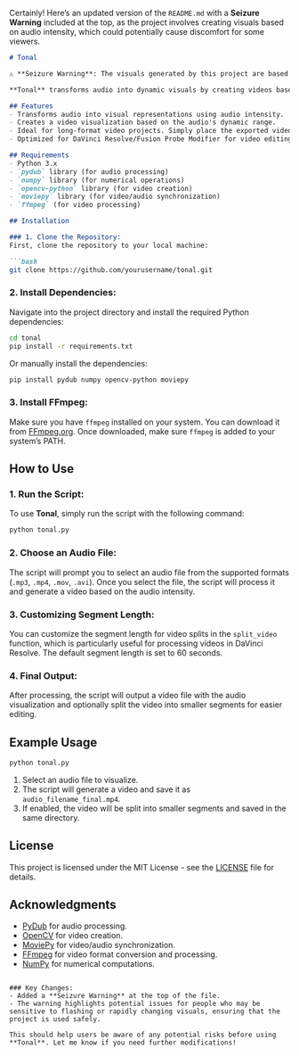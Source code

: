 Certainly! Here’s an updated version of the `README.md` with a **Seizure Warning** included at the top, as the project involves creating visuals based on audio intensity, which could potentially cause discomfort for some viewers.

```markdown
# Tonal

⚠️ **Seizure Warning**: The visuals generated by this project are based on audio intensity, which may include rapid flashes or changes in brightness. Please use caution if you are sensitive to flashing lights or have a history of seizures.

**Tonal** transforms audio into dynamic visuals by creating videos based on audio intensity. Using a logarithmic scale, it visualizes sound in real-time, creating engaging video representations. Perfect for audio-visual projects, and optimized for easy processing in DaVinci Resolve/Fusion Probe Modifier.

## Features
- Transforms audio into visual representations using audio intensity.
- Creates a video visualization based on the audio's dynamic range.
- Ideal for long-format video projects. Simply place the exported video in a track, create a Fusion script from it, use the Probe Modifier to sample the video, and drive animation in your script.
- Optimized for DaVinci Resolve/Fusion Probe Modifier for video editing.

## Requirements
- Python 3.x
- `pydub` library (for audio processing)
- `numpy` library (for numerical operations)
- `opencv-python` library (for video creation)
- `moviepy` library (for video/audio synchronization)
- `ffmpeg` (for video processing)

## Installation

### 1. Clone the Repository:
First, clone the repository to your local machine:

```bash
git clone https://github.com/yourusername/tonal.git
```

### 2. Install Dependencies:
Navigate into the project directory and install the required Python dependencies:

```bash
cd tonal
pip install -r requirements.txt
```

Or manually install the dependencies:

```bash
pip install pydub numpy opencv-python moviepy
```

### 3. Install FFmpeg:
Make sure you have `ffmpeg` installed on your system. You can download it from [FFmpeg.org](https://ffmpeg.org/download.html). Once downloaded, make sure `ffmpeg` is added to your system’s PATH.

## How to Use

### 1. Run the Script:
To use **Tonal**, simply run the script with the following command:

```bash
python tonal.py
```

### 2. Choose an Audio File:
The script will prompt you to select an audio file from the supported formats (`.mp3`, `.mp4`, `.mov`, `.avi`). Once you select the file, the script will process it and generate a video based on the audio intensity.

### 3. Customizing Segment Length:
You can customize the segment length for video splits in the `split_video` function, which is particularly useful for processing videos in DaVinci Resolve. The default segment length is set to 60 seconds.

### 4. Final Output:
After processing, the script will output a video file with the audio visualization and optionally split the video into smaller segments for easier editing.

## Example Usage

```bash
python tonal.py
```

1. Select an audio file to visualize.
2. The script will generate a video and save it as `audio_filename_final.mp4`.
3. If enabled, the video will be split into smaller segments and saved in the same directory.

## License
This project is licensed under the MIT License - see the [LICENSE](LICENSE) file for details.

## Acknowledgments
- [PyDub](https://pydub.com/) for audio processing.
- [OpenCV](https://opencv.org/) for video creation.
- [MoviePy](https://zulko.github.io/moviepy/) for video/audio synchronization.
- [FFmpeg](https://ffmpeg.org/) for video format conversion and processing.
- [NumPy](https://numpy.org/) for numerical computations.

```

### Key Changes:
- Added a **Seizure Warning** at the top of the file.
- The warning highlights potential issues for people who may be sensitive to flashing or rapidly changing visuals, ensuring that the project is used safely.

This should help users be aware of any potential risks before using **Tonal**. Let me know if you need further modifications!
